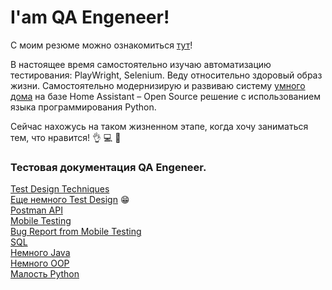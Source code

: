 # I'am QA Engeneer!

С моим резюме можно ознакомиться [тут](https://github.com/AntonB80/QA_Engineer/blob/main/%D0%A0%D0%B5%D0%B7%D1%8E%D0%BC%D0%B5%20%D0%90%D0%BD%D1%82%D0%BE%D0%BD%20%D0%91%D0%BE%D0%B1%D1%80%D0%BE%D0%B2%D1%81%D0%BA%D0%B8%D0%B8%CC%86.pdf)!

В настоящее время самостоятельно изучаю автоматизацию тестирования: PlayWright, Selenium. Веду относительно здоровый образ жизни. Самостоятельно модернизирую и развиваю систему [умного дома](https://github.com/AntonB80/Home-Assistant) на базе Home Assistant – Open Source решение с использованием языка программирования Python. 

Сейчас нахожусь на таком жизненном этапе, когда хочу заниматься тем, что нравится! :ok_hand: :computer: :star2:

<!---
Имоджи для Markdown 
https://github.com/GnuriaN/format-README/blob/master/emoji.md
-->

### Тестовая документация QA Engeneer.

[Test Design Techniques](https://github.com/AntonB80/QA_Engineer/blob/main/Test_Design_Techniques.pdf)<br/>
[Еще немного Test Design](https://github.com/AntonB80/QA_Engineer/blob/main/exercise_05_final.pdf) :grin:<br/>
[Postman API](https://github.com/AntonB80/QA_Engineer/tree/main/exercise_02_API)<br/>
[Mobile Testing](https://github.com/AntonB80/QA_Engineer/tree/main/exercise_03_mobile_testing)<br/>
[Bug Report from Mobile Testing][]<br/>
[SQL](https://github.com/AntonB80/QA_Engineer/tree/main/SQL)<br/>
[Немного Java](https://github.com/AntonB80/QA_Engineer/tree/main/Java%20Start)<br/>
[Немного OOP](https://github.com/AntonB80/QA_Engineer/tree/main/OOP)<br/>
[Малость Python](https://github.com/AntonB80/Home-Assistant)<br/> 

<!--Reference links in article-->
[Bug Report from Mobile Testing]: https://github.com/AntonB80/QA_Engineer/blob/main/exercise_03_mobile_testing/Bug%20Report.pdf

